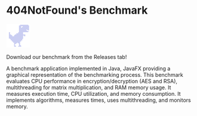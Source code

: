 # 404NotFound's Benchmark
![DinoHappy](CO_GUI/src/main/resources/img/dino_happy.png "404Dino")

Download our benchmark from the Releases tab!




A benchmark application implemented in Java, JavaFX providing a graphical representation of the
benchmarking process.
This benchmark evaluates CPU performance in
encryption/decryption (AES and RSA), multithreading for matrix
multiplication, and RAM memory usage. It measures execution time, CPU
utilization, and memory consumption. It implements algorithms, measures
times, uses multithreading, and monitors memory.
